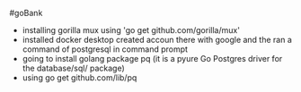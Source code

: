 #goBank
- installing gorilla mux using 'go get github.com/gorilla/mux'  
- installed docker desktop created accoun there with google and the ran a command of postgresql in command prompt
- going to install golang package pq (it is a pyure Go Postgres driver for the database/sql/ package)
- using go get github.com/lib/pq
